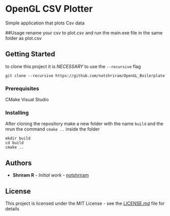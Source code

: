 # OpenGL CSV Plotter
Simple application that plots Csv data 

##Usage
rename your csv to plot.csv and run the main.exe file in the same folder as plot.csv


## Getting Started
to clone this project it is *NECESSARY* to use the `--recursive` flag

```
git clone --recursive https://github.com/notshriram/OpenGL_Boilerplate
```

### Prerequisites

CMake 
Visual Studio

### Installing
After cloning the repository make a new folder with the name `build` and the nrun the command `cmake ..` inside the folder 

```
mkdir build
cd build
cmake ..
```

## Authors

* **Shriram R** - *Initial work* - [notshriram](https://github.com/notshriram)

## License

This project is licensed under the MIT License - see the [LICENSE.md](LICENSE.md) file for details

